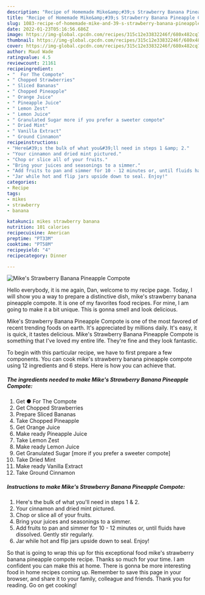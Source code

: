 ```yaml
---
description: "Recipe of Homemade Mike&amp;#39;s Strawberry Banana Pineapple Compote"
title: "Recipe of Homemade Mike&amp;#39;s Strawberry Banana Pineapple Compote"
slug: 1083-recipe-of-homemade-mike-and-39-s-strawberry-banana-pineapple-compote
date: 2022-01-23T05:16:56.686Z
image: https://img-global.cpcdn.com/recipes/315c12e33832246f/680x482cq70/mikes-strawberry-banana-pineapple-compote-recipe-main-photo.jpg
thumbnail: https://img-global.cpcdn.com/recipes/315c12e33832246f/680x482cq70/mikes-strawberry-banana-pineapple-compote-recipe-main-photo.jpg
cover: https://img-global.cpcdn.com/recipes/315c12e33832246f/680x482cq70/mikes-strawberry-banana-pineapple-compote-recipe-main-photo.jpg
author: Maud Wade
ratingvalue: 4.5
reviewcount: 21161
recipeingredient:
- "  For The Compote"
- " Chopped Strawberries"
- " Sliced Bananas"
- " Chopped Pineapple"
- " Orange Juice"
- " Pineapple Juice"
- " Lemon Zest"
- " Lemon Juice"
- " Granulated Sugar more if you prefer a sweeter compote"
- " Dried Mint"
- " Vanilla Extract"
- " Ground Cinnamon"
recipeinstructions:
- "Here&#39;s the bulk of what you&#39;ll need in steps 1 &amp; 2."
- "Your cinnamon and dried mint pictured."
- "Chop or slice all of your fruits."
- "Bring your juices and seasonings to a simmer."
- "Add fruits to pan and simmer for 10 - 12 minutes or, until fluids have dissolved. Gently stir regularly."
- "Jar while hot and flip jars upside down to seal. Enjoy!"
categories:
- Recipe
tags:
- mikes
- strawberry
- banana

katakunci: mikes strawberry banana 
nutrition: 101 calories
recipecuisine: American
preptime: "PT33M"
cooktime: "PT58M"
recipeyield: "4"
recipecategory: Dinner

---
```



![Mike&#39;s Strawberry Banana Pineapple Compote](https://img-global.cpcdn.com/recipes/315c12e33832246f/680x482cq70/mikes-strawberry-banana-pineapple-compote-recipe-main-photo.jpg)

Hello everybody, it is me again, Dan, welcome to my recipe page. Today, I will show you a way to prepare a distinctive dish, mike&#39;s strawberry banana pineapple compote. It is one of my favorites food recipes. For mine, I am going to make it a bit unique. This is gonna smell and look delicious.



Mike&#39;s Strawberry Banana Pineapple Compote is one of the most favored of recent trending foods on earth. It's appreciated by millions daily. It's easy, it is quick, it tastes delicious. Mike&#39;s Strawberry Banana Pineapple Compote is something that I've loved my entire life. They're fine and they look fantastic.


To begin with this particular recipe, we have to first prepare a few components. You can cook mike&#39;s strawberry banana pineapple compote using 12 ingredients and 6 steps. Here is how you can achieve that.

<!--inarticleads1-->

##### The ingredients needed to make Mike&#39;s Strawberry Banana Pineapple Compote:

1. Get  ● For The Compote
1. Get  Chopped Strawberries
1. Prepare  Sliced Bananas
1. Take  Chopped Pineapple
1. Get  Orange Juice
1. Make ready  Pineapple Juice
1. Take  Lemon Zest
1. Make ready  Lemon Juice
1. Get  Granulated Sugar [more if you prefer a sweeter compote]
1. Take  Dried Mint
1. Make ready  Vanilla Extract
1. Take  Ground Cinnamon




<!--inarticleads2-->

##### Instructions to make Mike&#39;s Strawberry Banana Pineapple Compote:

1. Here&#39;s the bulk of what you&#39;ll need in steps 1 &amp; 2.
1. Your cinnamon and dried mint pictured.
1. Chop or slice all of your fruits.
1. Bring your juices and seasonings to a simmer.
1. Add fruits to pan and simmer for 10 - 12 minutes or, until fluids have dissolved. Gently stir regularly.
1. Jar while hot and flip jars upside down to seal. Enjoy!




So that is going to wrap this up for this exceptional food mike&#39;s strawberry banana pineapple compote recipe. Thanks so much for your time. I am confident you can make this at home. There is gonna be more interesting food in home recipes coming up. Remember to save this page in your browser, and share it to your family, colleague and friends. Thank you for reading. Go on get cooking!
